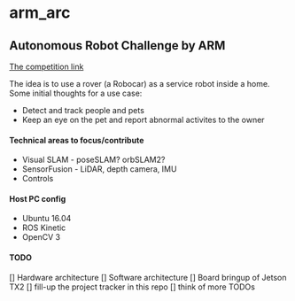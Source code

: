# arm_arc
Autonomous Robot Challenge by ARM
---
[The competition link](https://www.hackster.io/contests/arm2018?utm_source=Hackster.io+newsletter&utm_campaign=69561dbd6c-EMAIL_CAMPAIGN_2017_07_26_COPY_01&utm_medium=email&utm_term=0_6ff81e3e5b-69561dbd6c-140201145&mc_cid=69561dbd6c&mc_eid=3722fd7a10)

The idea is to use a rover (a Robocar) as a service robot inside a home.  
Some initial thoughts for a use case:
* Detect and track people and pets
* Keep an eye on the pet and report abnormal activites to the owner
  
#### Technical areas to focus/contribute
- Visual SLAM - poseSLAM? orbSLAM2?
- SensorFusion - LiDAR, depth camera, IMU
- Controls 

#### Host PC config
- Ubuntu 16.04
- ROS Kinetic
- OpenCV 3

#### TODO
[] Hardware architecture
[] Software architecture
[] Board bringup of Jetson TX2
[] fill-up the project tracker in this repo
[] think of more TODOs

 
